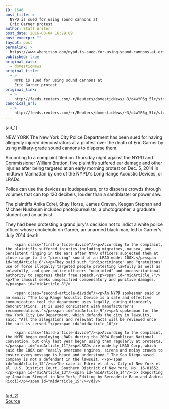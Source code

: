 ```yaml
---
ID: 1546
post_title: >
  NYPD is sued for using sound cannons at
  Eric Garner protest
author: Staff Writer
post_date: 2016-03-04 16:29:09
post_excerpt: ""
layout: post
permalink: >
  https://www.whenitson.com/nypd-is-sued-for-using-sound-cannons-at-eric-garner-protest/
published: true
original_cats:
  - domesticNews
original_title:
  - >
    NYPD is sued for using sound cannons at
    Eric Garner protest
original_link:
  - >
    http://feeds.reuters.com/~r/Reuters/domesticNews/~3/o4wYP6g_5lc/story01.htm
canonical_url:
  - >
    http://feeds.reuters.com/~r/Reuters/domesticNews/~3/o4wYP6g_5lc/story01.htm
---
```

 [ad_1]
<br><div id="articleText">
<span id="midArticle_start"/>

<span id="midArticle_0"/><span class="focusParagraph" readability="4"><p><span class="articleLocation">NEW YORK</span> The New York City Police Department has been sued for having allegedly injured demonstrators at a protest over the death of Eric Garner by using military-grade sound cannons to disperse them.</p></span><span id="midArticle_1"/><p>According to a complaint filed on Thursday night against the NYPD and Commissioner William Bratton, five plaintiffs suffered ear damage and other injuries after being targeted at an early morning protest on Dec. 5, 2014 in midtown Manhattan by one of the NYPD's Long Range Acoustic Devices, or LRADs.</p><span id="midArticle_2"/><p>Police can use the devices as loudspeakers, or to disperse crowds through volumes that can top 120 decibels, louder than a sandblaster or power saw.</p><span id="midArticle_3"/><p>The plaintiffs Anika Edrei, Shay Horse, James Craven, Keegan Stephan and Michael Nusbaum included photojournalists, a photographer, a graduate student and an activist.</p><span id="midArticle_4"/><p>They had been protesting a grand jury's decision not to indict a white police officer whose chokehold on Garner, an unarmed black man, led to Garner's July 2014 death.</p><span id="midArticle_5"/>
        
        <span class="first-article-divide"/><p>According to the complaint, the plaintiffs suffered injuries including migraines, nausea, and persistent ringing in the ears after NYPD officers subjected them at close range to the "piercing" sound of an LRAD model 100X.</p><span id="midArticle_6"/><p>They said such "indiscriminate" and "gratuitous" use of force illegally targeted people protesting lawfully as well as unlawfully, and gave police officers "unbridled" and unconstitutional authority to suppress their free speech.</p><span id="midArticle_7"/><p>The lawsuit seeks unspecified compensatory and punitive damages.</p><span id="midArticle_8"/>
        
        <span class="second-article-divide"/><p>An NYPD spokesman said in an email: "The Long Range Acoustic Device is a safe and effective communication tool the department uses legally, during disorderly demonstrations. It is used consistent with manufacturer's recommendations."</p><span id="midArticle_9"/><p>A spokesman for the New York City Law Department, which defends the city in lawsuits, said: "All the allegations and relevant facts will be reviewed once the suit is served."</p><span id="midArticle_10"/>
        
        <span class="third-article-divide"/><p>According to the complaint, the NYPD began employing LRADs during the 2004 Republican National Convention, but only last year began using them regularly at protests. </p><span id="midArticle_11"/><p>LRADs are made by LRAD Corp, which said the 100X can "easily overcome engines, sirens and noisy crowds to ensure every message is heard and understood." The San Diego-based company is not a defendant in the lawsuit. </p><span id="midArticle_12"/><p>The case is Edrei et al v. City of New York et al, U.S. District Court, Southern District of New York, No. 16-01652.   </p><span id="midArticle_13"/><span id="midArticle_14"/><p> (Reporting by Jonathan Stempel in New York; Editing by Bernadette Baum and Andrea Ricci)</p><span id="midArticle_15"/></div>
<br>[ad_2]
<br><a href="http://feeds.reuters.com/~r/Reuters/domesticNews/~3/o4wYP6g_5lc/story01.htm">Source </a>